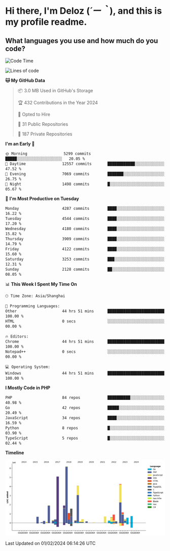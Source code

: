 # **Hi there, I'm Deloz (*´ー｀*), and this is my profile readme.**

## **What languages you use and how much do you code?**

<!--START_SECTION:waka-->
![Code Time](http://img.shields.io/badge/Code%20Time-3%2C278%20hrs%2037%20mins-blue)

![Lines of code](https://img.shields.io/badge/From%20Hello%20World%20I%27ve%20Written-34.2%20million%20lines%20of%20code-blue)

**🐱 My GitHub Data** 

> 📦 3.0 MB Used in GitHub's Storage 
 > 
> 🏆 432 Contributions in the Year 2024
 > 
> 💼 Opted to Hire
 > 
> 📜 31 Public Repositories 
 > 
> 🔑 187 Private Repositories 
 > 
**I'm an Early 🐤** 

```text
🌞 Morning                5299 commits        █████░░░░░░░░░░░░░░░░░░░░   20.05 % 
🌆 Daytime                12557 commits       ████████████░░░░░░░░░░░░░   47.52 % 
🌃 Evening                7069 commits        ███████░░░░░░░░░░░░░░░░░░   26.75 % 
🌙 Night                  1498 commits        █░░░░░░░░░░░░░░░░░░░░░░░░   05.67 % 
```
📅 **I'm Most Productive on Tuesday** 

```text
Monday                   4287 commits        ████░░░░░░░░░░░░░░░░░░░░░   16.22 % 
Tuesday                  4544 commits        ████░░░░░░░░░░░░░░░░░░░░░   17.20 % 
Wednesday                4180 commits        ████░░░░░░░░░░░░░░░░░░░░░   15.82 % 
Thursday                 3909 commits        ████░░░░░░░░░░░░░░░░░░░░░   14.79 % 
Friday                   4122 commits        ████░░░░░░░░░░░░░░░░░░░░░   15.60 % 
Saturday                 3253 commits        ███░░░░░░░░░░░░░░░░░░░░░░   12.31 % 
Sunday                   2128 commits        ██░░░░░░░░░░░░░░░░░░░░░░░   08.05 % 
```


📊 **This Week I Spent My Time On** 

```text
🕑︎ Time Zone: Asia/Shanghai

💬 Programming Languages: 
Other                    44 hrs 51 mins      █████████████████████████   100.00 % 
HTML                     0 secs              ░░░░░░░░░░░░░░░░░░░░░░░░░   00.00 % 

🔥 Editors: 
Chrome                   44 hrs 51 mins      █████████████████████████   100.00 % 
Notepad++                0 secs              ░░░░░░░░░░░░░░░░░░░░░░░░░   00.00 % 

💻 Operating System: 
Windows                  44 hrs 51 mins      █████████████████████████   100.00 % 
```

**I Mostly Code in PHP** 

```text
PHP                      84 repos            ██████████░░░░░░░░░░░░░░░   40.98 % 
Go                       42 repos            █████░░░░░░░░░░░░░░░░░░░░   20.49 % 
JavaScript               34 repos            ████░░░░░░░░░░░░░░░░░░░░░   16.59 % 
Python                   8 repos             █░░░░░░░░░░░░░░░░░░░░░░░░   03.90 % 
TypeScript               5 repos             █░░░░░░░░░░░░░░░░░░░░░░░░   02.44 % 
```



**Timeline**

![Lines of Code chart](https://raw.githubusercontent.com/deloz/deloz/main/assets/bar_graph.png)


 Last Updated on 01/02/2024 06:14:26 UTC
<!--END_SECTION:waka-->
